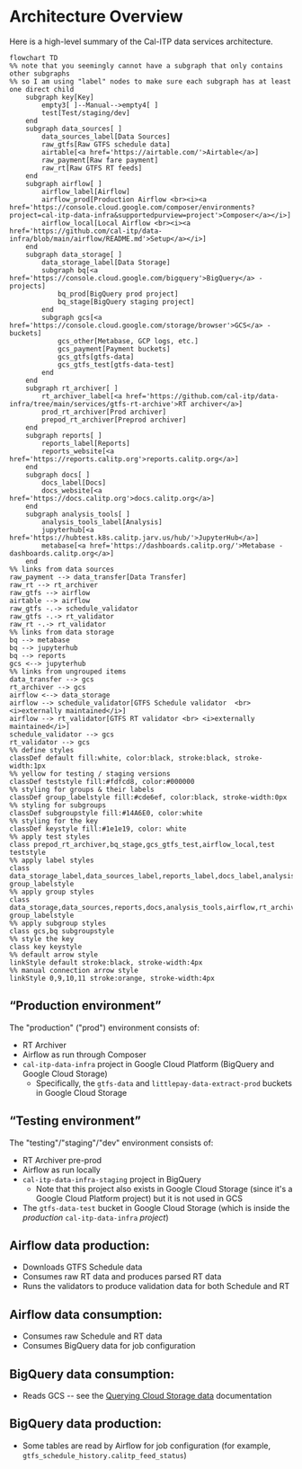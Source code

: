 # Architecture Overview

Here is a high-level summary of the Cal-ITP data services architecture.

```{mermaid}
flowchart TD
%% note that you seemingly cannot have a subgraph that only contains other subgraphs
%% so I am using "label" nodes to make sure each subgraph has at least one direct child
    subgraph key[Key]
        empty3[ ]--Manual-->empty4[ ]
        test[Test/staging/dev]
    end
    subgraph data_sources[ ]
        data_sources_label[Data Sources]
        raw_gtfs[Raw GTFS schedule data]
        airtable[<a href='https://airtable.com/'>Airtable</a>]
        raw_payment[Raw fare payment]
        raw_rt[Raw GTFS RT feeds]
    end
    subgraph airflow[ ]
        airflow_label[Airflow]
        airflow_prod[Production Airflow <br><i><a href='https://console.cloud.google.com/composer/environments?project=cal-itp-data-infra&supportedpurview=project'>Composer</a></i>]
        airflow_local[Local Airflow <br><i><a href='https://github.com/cal-itp/data-infra/blob/main/airflow/README.md'>Setup</a></i>]
    end
    subgraph data_storage[ ]
        data_storage_label[Data Storage]
        subgraph bq[<a href='https://console.cloud.google.com/bigquery'>BigQuery</a> - projects]
            bq_prod[BigQuery prod project]
            bq_stage[BigQuery staging project]
        end
        subgraph gcs[<a href='https://console.cloud.google.com/storage/browser'>GCS</a> - buckets]
            gcs_other[Metabase, GCP logs, etc.]
            gcs_payment[Payment buckets]
            gcs_gtfs[gtfs-data]
            gcs_gtfs_test[gtfs-data-test]
        end
    end
    subgraph rt_archiver[ ]
        rt_archiver_label[<a href='https://github.com/cal-itp/data-infra/tree/main/services/gtfs-rt-archive'>RT archiver</a>]
        prod_rt_archiver[Prod archiver]
        prepod_rt_archiver[Preprod archiver]
    end
    subgraph reports[ ]
        reports_label[Reports]
        reports_website[<a href='https://reports.calitp.org'>reports.calitp.org</a>]
    end
    subgraph docs[ ]
        docs_label[Docs]
        docs_website[<a href='https://docs.calitp.org'>docs.calitp.org</a>]
    end
    subgraph analysis_tools[ ]
        analysis_tools_label[Analysis]
        jupyterhub[<a href='https://hubtest.k8s.calitp.jarv.us/hub/'>JupyterHub</a>]
        metabase[<a href='https://dashboards.calitp.org/'>Metabase - dashboards.calitp.org</a>]
    end
%% links from data sources
raw_payment --> data_transfer[Data Transfer]
raw_rt --> rt_archiver
raw_gtfs --> airflow
airtable --> airflow
raw_gtfs -.-> schedule_validator
raw_gtfs -.-> rt_validator
raw_rt -.-> rt_validator
%% links from data storage
bq --> metabase
bq --> jupyterhub
bq --> reports
gcs <--> jupyterhub
%% links from ungrouped items
data_transfer --> gcs
rt_archiver --> gcs
airflow <--> data_storage
airflow --> schedule_validator[GTFS Schedule validator  <br> <i>externally maintained</i>]
airflow --> rt_validator[GTFS RT validator <br> <i>externally maintained</i>]
schedule_validator --> gcs
rt_validator --> gcs
%% define styles
classDef default fill:white, color:black, stroke:black, stroke-width:1px
%% yellow for testing / staging versions
classDef teststyle fill:#fdfcd8, color:#000000
%% styling for groups & their labels
classDef group_labelstyle fill:#cde6ef, color:black, stroke-width:0px
%% styling for subgroups
classDef subgroupstyle fill:#14A6E0, color:white
%% styling for the key
classDef keystyle fill:#1e1e19, color: white
%% apply test styles
class prepod_rt_archiver,bq_stage,gcs_gtfs_test,airflow_local,test teststyle
%% apply label styles
class data_storage_label,data_sources_label,reports_label,docs_label,analysis_tools_label,airflow_label,rt_archiver_label group_labelstyle
%% apply group styles
class data_storage,data_sources,reports,docs,analysis_tools,airflow,rt_archiver group_labelstyle
%% apply subgroup styles
class gcs,bq subgroupstyle
%% style the key
class key keystyle
%% default arrow style
linkStyle default stroke:black, stroke-width:4px
%% manual connection arrow style
linkStyle 0,9,10,11 stroke:orange, stroke-width:4px
```

## “Production environment”

The "production" ("prod") environment consists of:
* RT Archiver
* Airflow as run through Composer
* `cal-itp-data-infra` project in Google Cloud Platform (BigQuery and Google Cloud Storage)
    * Specifically, the `gtfs-data` and `littlepay-data-extract-prod` buckets in Google Cloud Storage


## “Testing environment”
The "testing"/"staging"/"dev" environment consists of:
* RT Archiver pre-prod
* Airflow as run locally
* `cal-itp-data-infra-staging` project in BigQuery
    * Note that this project also exists in Google Cloud Storage (since it's a Google Cloud Platform project) but it is not used in GCS
* The `gtfs-data-test` bucket in Google Cloud Storage (which is inside the *production* `cal-itp-data-infra` *project*)

## Airflow data production:
* Downloads GTFS Schedule data
* Consumes raw RT data and produces parsed RT data
* Runs the validators to produce validation data for both Schedule and RT

## Airflow data consumption:
* Consumes raw Schedule and RT data
* Consumes BigQuery data for job configuration

## BigQuery data consumption:
* Reads GCS -- see the [Querying Cloud Storage data](https://cloud.google.com/bigquery/external-data-cloud-storage) documentation

## BigQuery data production:
* Some tables are read by Airflow for job configuration (for example, `gtfs_schedule_history.calitp_feed_status`)
